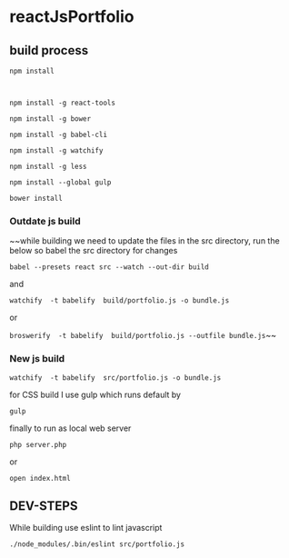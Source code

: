 # reactJsPortfolio


## build process


```
npm install



npm install -g react-tools

npm install -g bower

npm install -g babel-cli

npm install -g watchify

npm install -g less

npm install --global gulp

bower install
```

### Outdate js build
~~while building we need to update the files in the src directory, run the below so babel the src directory for changes

`babel --presets react src --watch --out-dir build`

and 

`watchify  -t babelify  build/portfolio.js -o bundle.js` 

or 

`broswerify  -t babelify  build/portfolio.js --outfile bundle.js`~~

### New js build

`watchify  -t babelify  src/portfolio.js -o bundle.js`



for CSS build I use gulp which runs default by

`
gulp
`



finally to run as local web server

`php server.php`

or

`open index.html`


## DEV-STEPS

While building use eslint to lint javascript

`./node_modules/.bin/eslint src/portfolio.js`